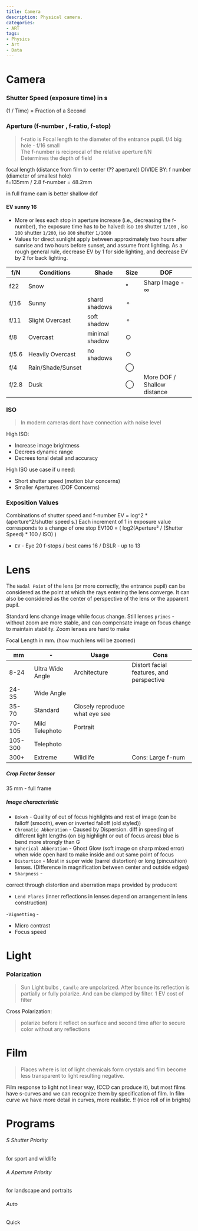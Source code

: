 ```yaml
---
title: Camera
description: Physical camera.
categories:
- ART
tags:
- Physics
- Art
- Data
---
```






# Camera

### Shutter Speed (exposure time) in s
(1 / Time) = Fraction of a Second
### Aperture (f-number , f-ratio, f-stop)
>f-ratio is Focal length to the diameter of the entrance pupil. f/4 big hole - f/16 small   
The f-number is reciprocal of the relative aperture f/N   
Determines the depth of field  

focal length (distance from film to  center (?? aperture))  DIVIDE BY:  f number (diameter of smallest hole)  
f=135mm / 2.8 f-number = 48.2mm  

in full frame cam is better shallow dof

#### EV sunny 16
-  More or less each stop in aperture increase (i.e., decreasing the f-number), the exposure time has to be halved:
iso `100` shutter `1/100` , iso `200` shutter `1/200`, iso `800` shutter `1/1000`  
- Values for direct sunlight apply between approximately two hours after sunrise and two hours before sunset, and assume front lighting. As a rough general rule, decrease EV by 1 for side lighting, and decrease EV by 2 for back lighting.


f/N | Conditions | Shade | Size | DOF |
--- | --- | --- | --- |   ---  |  
f22 | Snow | |	° | Sharp Image - ∞  |
f/16 | Sunny | shard shadows |	&#9900; |
f/11 | Slight Overcast | soft shadow  | 	&#9900;		|
f/8 | Overcast | minimal shadow  | 	&#9675;	|
f/5.6 | Heavily Overcast | no shadows |  	&#9675;
f/4 | Rain/Shade/Sunset | | &#9711;	|
f/2.8 | Dusk | | &#9711;	| More DOF / Shallow distance

### ISO
>In modern cameras dont have connection with noise level

High ISO:  
- Increase image brightness
- Decrees dynamic range
- Decrees tonal detail and accuracy

High ISO use case if u need:  
- Short shutter speed (motion blur concerns)
- Smaller Apertures (DOF Concerns)


### Exposition Values
Combinations of shutter speed and f-number  EV = log^2 * (aperture^2/shutter speed s.) Each increment of 1 in exposure value corresponds to a change of one stop EV100 = ( log2(Aperture² / (Shutter Speed) * 100 / ISO) )  

- `EV`  - Eye 20 f-stops / best cams 16 / DSLR - up to 13  



# Lens

The `Nodal Point` of the lens (or more correctly, the entrance pupil) can be considered as the point at which the rays entering the lens converge. It can also be considered as the center of perspective of the lens or the apparent pupil.

Standard lens change image while focus change. Still lenses `primes` - without zoom are more stable, and can compensate image on focus change to maintain stability. Zoom lenses are hard to make


Focal Length in mm. (how much lens will be zoomed)

mm | -  | Usage | Cons |
--- | --- | --- | --- |
8-24 | Ultra Wide Angle | Architecture | Distort facial features, and perspective
24-35 | Wide Angle  |
35-70 | Standard  | Closely reproduce what eye see |
70-105 | Mild Telephoto  | Portrait |
105-300 | Telephoto |   |
300+  |  Extreme  |  Wildlife | Cons: Large f-num

##### Crop Factor Sensor
35 mm - full frame  

##### Image characteristic

- `Bokeh` -  Quality of out of focus highlights and rest of image (can be falloff (smooth), even or inverted falloff (old styled))
- `Chromatic Abberation` - Caused by Dispersion. diff in speeding of different light lengths  (on big highlight or out of focus areas)   blue is bend more strongly than G
- `Spherical Abberation` - Ghost Glow (soft image on sharp mixed error) when wide open  hard to make inside and out same point of focus  
- `Distortion` - Most in super wide  (barrel distortion) or long (pincushion) lenses. (Difference in magnification between center and outside edges)
- `Sharpness` -

correct through distortion and aberration maps provided by producent    
- `Lend Flares` (inner reflections in lenses depend on arrangement in lens construction)

-`Vignetting` -
- Micro contrast  
- Focus speed


# Light

### Polarization
>Sun Light bulbs , `Candle` are unpolarized. After bounce its reflection is partially or fully polarize. And can be clamped by filter.
1 EV cost of filter

Cross Polarization:  
>polarize before it reflect on surface and second time after  to secure color without any reflections  

# Film
> Places where is lot of light  chemicals form crystals and film become less transparent to light resulting negative.

Film response to light not linear way, (CCD can produce it), but most films have s-curves and we can recognize them by specification of film.  In film curve we have more detail in curves, more realistic. !!  (nice roll of in brights)


# Programs

###### S Shutter Priority
for sport and wildlife
###### A Aperture Priority
for landscape and portraits
###### Auto
Quick  
